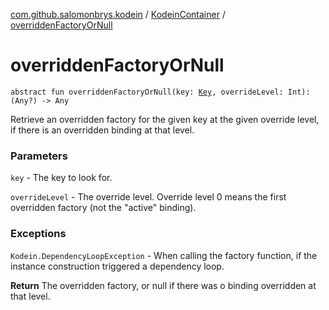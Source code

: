 [com.github.salomonbrys.kodein](../index.md) / [KodeinContainer](index.md) / [overriddenFactoryOrNull](.)

# overriddenFactoryOrNull

`abstract fun overriddenFactoryOrNull(key: `[`Key`](../-kodein/-key/index.md)`, overrideLevel: Int): (Any?) -> Any`

Retrieve an overridden factory for the given key at the given override level, if there is an overridden binding at that level.

### Parameters

`key` - The key to look for.

`overrideLevel` - The override level.
Override level 0 means the first overridden factory (not the "active" binding).

### Exceptions

`Kodein.DependencyLoopException` - When calling the factory function, if the instance construction triggered a dependency loop.

**Return**
The overridden factory, or null if there was o binding overridden at that level.

